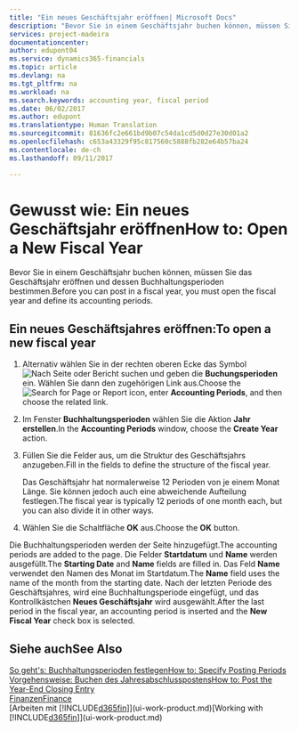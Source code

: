 ```yaml
---
title: "Ein neues Geschäftsjahr eröffnen| Microsoft Docs"
description: "Bevor Sie in einem Geschäftsjahr buchen können, müssen Sie das Geschäftsjahr eröffnen und dessen Buchhaltungsperioden bestimmen."
services: project-madeira
documentationcenter: 
author: edupont04
ms.service: dynamics365-financials
ms.topic: article
ms.devlang: na
ms.tgt_pltfrm: na
ms.workload: na
ms.search.keywords: accounting year, fiscal period
ms.date: 06/02/2017
ms.author: edupont
ms.translationtype: Human Translation
ms.sourcegitcommit: 81636fc2e661bd9b07c54da1cd5d0d27e30d01a2
ms.openlocfilehash: c653a43329f95c817560c5888fb282e64b57ba24
ms.contentlocale: de-ch
ms.lasthandoff: 09/11/2017

---
```

# <a name="how-to-open-a-new-fiscal-year"></a><span data-ttu-id="3624f-103">Gewusst wie: Ein neues Geschäftsjahr eröffnen</span><span class="sxs-lookup"><span data-stu-id="3624f-103">How to: Open a New Fiscal Year</span></span>
<span data-ttu-id="3624f-104">Bevor Sie in einem Geschäftsjahr buchen können, müssen Sie das Geschäftsjahr eröffnen und dessen Buchhaltungsperioden bestimmen.</span><span class="sxs-lookup"><span data-stu-id="3624f-104">Before you can post in a fiscal year, you must open the fiscal year and define its accounting periods.</span></span>

## <a name="to-open-a-new-fiscal-year"></a><span data-ttu-id="3624f-105">Ein neues Geschäftsjahres eröffnen:</span><span class="sxs-lookup"><span data-stu-id="3624f-105">To open a new fiscal year</span></span>
1. <span data-ttu-id="3624f-106">Alternativ wählen Sie in der rechten oberen Ecke das Symbol ![Nach Seite oder Bericht suchen](media/ui-search/search_small.png "Nach Seite oder Bericht suchen") und geben die **Buchungsperioden** ein. Wählen Sie dann den zugehörigen Link aus.</span><span class="sxs-lookup"><span data-stu-id="3624f-106">Choose the ![Search for Page or Report](media/ui-search/search_small.png "Search for Page or Report icon") icon, enter **Accounting Periods**, and then choose the related link.</span></span>
2. <span data-ttu-id="3624f-107">Im Fenster **Buchhaltungsperioden** wählen Sie die Aktion **Jahr erstellen**.</span><span class="sxs-lookup"><span data-stu-id="3624f-107">In the **Accounting Periods** window, choose the **Create Year** action.</span></span>
3. <span data-ttu-id="3624f-108">Füllen Sie die Felder aus, um die Struktur des Geschäftsjahrs anzugeben.</span><span class="sxs-lookup"><span data-stu-id="3624f-108">Fill in the fields to define the structure of the fiscal year.</span></span>

    <span data-ttu-id="3624f-109">Das Geschäftsjahr hat normalerweise 12 Perioden von je einem Monat Länge. Sie können jedoch auch eine abweichende Aufteilung festlegen.</span><span class="sxs-lookup"><span data-stu-id="3624f-109">The fiscal year is typically 12 periods of one month each, but you can also divide it in other ways.</span></span>
4. <span data-ttu-id="3624f-110">Wählen Sie die Schaltfläche **OK** aus.</span><span class="sxs-lookup"><span data-stu-id="3624f-110">Choose the **OK** button.</span></span>

<span data-ttu-id="3624f-111">Die Buchhaltungsperioden werden der Seite hinzugefügt.</span><span class="sxs-lookup"><span data-stu-id="3624f-111">The accounting periods are added to the page.</span></span> <span data-ttu-id="3624f-112">Die Felder **Startdatum** und **Name** werden ausgefüllt.</span><span class="sxs-lookup"><span data-stu-id="3624f-112">The **Starting Date** and **Name** fields are filled in.</span></span> <span data-ttu-id="3624f-113">Das Feld **Name** verwendet den Namen des Monat im Startdatum.</span><span class="sxs-lookup"><span data-stu-id="3624f-113">The **Name** field uses the name of the month from the starting date.</span></span> <span data-ttu-id="3624f-114">Nach der letzten Periode des Geschäftsjahres, wird eine Buchhaltungsperiode eingefügt, und das Kontrollkästchen **Neues Geschäftsjahr** wird ausgewählt.</span><span class="sxs-lookup"><span data-stu-id="3624f-114">After the last period in the fiscal year, an accounting period is inserted and the **New Fiscal Year** check box is selected.</span></span>

## <a name="see-also"></a><span data-ttu-id="3624f-115">Siehe auch</span><span class="sxs-lookup"><span data-stu-id="3624f-115">See Also</span></span>
[<span data-ttu-id="3624f-116">So geht's: Buchhaltungsperioden festlegen</span><span class="sxs-lookup"><span data-stu-id="3624f-116">How to: Specify Posting Periods</span></span>](finance-how-specify-posting-periods.md)  
[<span data-ttu-id="3624f-117">Vorgehensweise: Buchen des Jahresabschlusspostens</span><span class="sxs-lookup"><span data-stu-id="3624f-117">How to: Post the Year-End Closing Entry</span></span>](year-how-post-year-end-close-entry.md)  
[<span data-ttu-id="3624f-118">Finanzen</span><span class="sxs-lookup"><span data-stu-id="3624f-118">Finance</span></span>](finance.md)  
<span data-ttu-id="3624f-119">[Arbeiten mit [!INCLUDE[d365fin](includes/d365fin_md.md)]](ui-work-product.md)</span><span class="sxs-lookup"><span data-stu-id="3624f-119">[Working with [!INCLUDE[d365fin](includes/d365fin_md.md)]](ui-work-product.md)</span></span>

